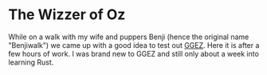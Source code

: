 # The Wizzer of Oz

While on a walk with my wife and puppers Benji (hence the original name "Benjiwalk") we came up with a good idea to test out [GGEZ](https://github.com/ggez/ggez). Here it is after a few hours of work. I was brand new to GGEZ and still only about a week into learning Rust.
